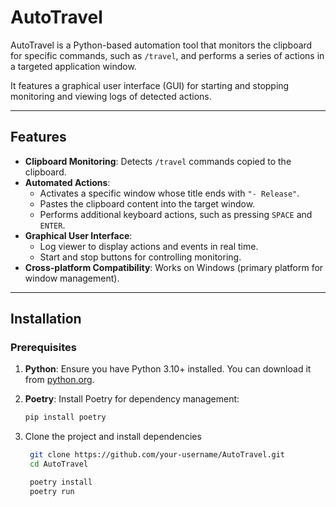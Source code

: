 # AutoTravel

AutoTravel is a Python-based automation tool that monitors the clipboard for specific commands, such as `/travel`, and performs a series of actions in a targeted application window. 

It features a graphical user interface (GUI) for starting and stopping monitoring and viewing logs of detected actions.

---

## Features

- **Clipboard Monitoring**: Detects `/travel` commands copied to the clipboard.
- **Automated Actions**:
  - Activates a specific window whose title ends with `"- Release"`.
  - Pastes the clipboard content into the target window.
  - Performs additional keyboard actions, such as pressing `SPACE` and `ENTER`.
- **Graphical User Interface**:
  - Log viewer to display actions and events in real time.
  - Start and stop buttons for controlling monitoring.
- **Cross-platform Compatibility**: Works on Windows (primary platform for window management).

---

## Installation

### Prerequisites
1. **Python**: Ensure you have Python 3.10+ installed. You can download it from [python.org](https://www.python.org/).
2. **Poetry**: Install Poetry for dependency management:
   ```bash
   pip install poetry
   ```
   
3. Clone the project and install dependencies
   ```bash
    git clone https://github.com/your-username/AutoTravel.git
    cd AutoTravel
   
    poetry install
    poetry run
   ```

